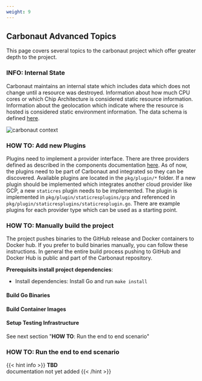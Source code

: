 ```yaml
---
weight: 9
---
```


## **Carbonaut Advanced Topics**

This page covers several topics to the carbonaut project which offer greater depth to the project.

### **INFO**: Internal State

Carbonaut maintains an internal state which includes data which does not change until a resource was destroyed. Information about how much CPU cores or which Chip Architecture is considered static resource information. Information about the geolocation which indicate where the resource is hosted is considered static environment information. The data schema is defined [here](/docs/reference/schema/#type-staticresdata).

![carbonaut context](/docs/concepts/state.drawio.png)

### **HOW TO**: Add new Plugins

Plugins need to implement a provider interface. There are three providers defined as described in the components documentation [here](/docs/concepts/components/#provider--plugins). As of now, the plugins need to be part of Carbonaut and integrated so they can be discovered. Available plugins are located in the `pkg/plugin/*` folder. If a new plugin should be implemented which integrates another cloud provider like GCP, a new `staticres` plugin needs to be implemented. The plugin is implemented in `pkg/plugin/staticresplugins/gcp` and referenced in `pkg/plugin/staticresplugins/staticresplugin.go`. There are example plugins for each provider type which can be used as a starting point.

### **HOW TO**: Manually build the project

The project pushes binaries to the GitHub release and Docker containers to Docker hub. If you prefer to build binaries manually, you can follow these instructions. In general the entire build process pushing to GitHub and Docker Hub is public and part of the Carbonaut repository.

**Prerequisits install project dependencies**:
* Install dependencies: Install Go and run `make install`


#### Build Go Binaries

#### Build Container Images

#### Setup Testing Infrastructure

See next section "**HOW TO**: Run the end to end scenario" 

### **HOW TO**: Run the end to end scenario

{{< hint info >}}
**TBD**  
documentation not yet added
{{< /hint >}}